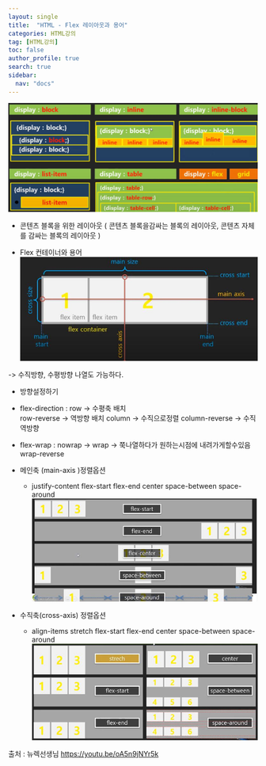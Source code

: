 ```yaml
---
layout: single
title:  "HTML - Flex 레이아웃과 용어"
categories: HTML강의
tag: [HTML강의]
toc: false
author_profile: true
search: true
sidebar:
  nav: "docs"
---
```


![레이아웃](/assets/images/레이아웃.JPG)


- 콘텐츠 블록을 위한 레이아웃 
( 콘텐츠 블록을감싸는 블록의 레이아웃, 콘텐츠 자체를 감싸는 블록의 레이아웃 )

- Flex 컨테이너와 용어
![컨테이너](/assets/images/컨테이너.JPG)

-> 수직방향, 수평방향 나열도 가능하다. 

- 방향설정하기
 - flex-direction : 
    row             -> 수평축 배치  
    row-reverse     -> 역방향 배치
    column          -> 수직으로정렬
    column-reverse  -> 수직역방향

 - flex-wrap :
    nowrap          ->
    wrap            -> 쭉나열하다가 원하는시점에 내려가게할수있음   
    wrap-reverse

- 메인축 (main-axis )정렬옵션
    - justify-content
        flex-start
        flex-end
        center
        space-between
        space-around
![메인축](/assets/images/메인축.JPG)

- 수직축(cross-axis) 정렬옵션
    - align-items
        stretch
        flex-start
        flex-end
        center
        space-between
        space-around
![수직축](/assets/images/수직축.JPG)


출처 : 뉴렉선생님 https://youtu.be/oA5n9jNYr5k